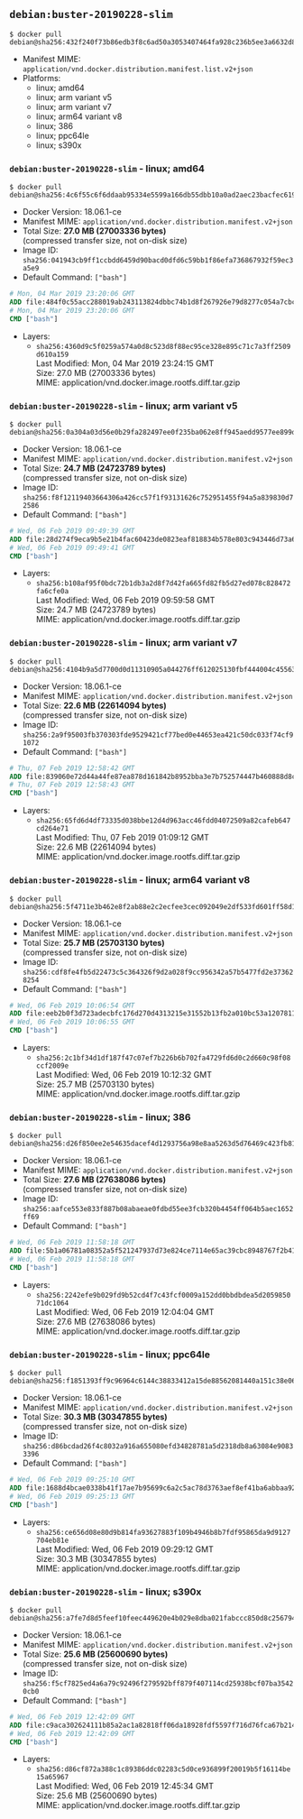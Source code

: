 ## `debian:buster-20190228-slim`

```console
$ docker pull debian@sha256:432f240f73b86edb3f8c6ad50a3053407464fa928c236b5ee3a6632d885d09a6
```

-	Manifest MIME: `application/vnd.docker.distribution.manifest.list.v2+json`
-	Platforms:
	-	linux; amd64
	-	linux; arm variant v5
	-	linux; arm variant v7
	-	linux; arm64 variant v8
	-	linux; 386
	-	linux; ppc64le
	-	linux; s390x

### `debian:buster-20190228-slim` - linux; amd64

```console
$ docker pull debian@sha256:4c6f55c6f6ddaab95334e5599a166db55dbb10a0ad2aec23bacfec6192040599
```

-	Docker Version: 18.06.1-ce
-	Manifest MIME: `application/vnd.docker.distribution.manifest.v2+json`
-	Total Size: **27.0 MB (27003336 bytes)**  
	(compressed transfer size, not on-disk size)
-	Image ID: `sha256:041943cb9ff1ccbdd6459d90bacd0dfd6c59bb1f86efa736867932f59ec3a5e9`
-	Default Command: `["bash"]`

```dockerfile
# Mon, 04 Mar 2019 23:20:06 GMT
ADD file:484f0c55acc288019ab243113824dbbc74b1d8f267926e79d8277c054a7cbc0e in / 
# Mon, 04 Mar 2019 23:20:06 GMT
CMD ["bash"]
```

-	Layers:
	-	`sha256:4360d9c5f0259a574a0d8c523d8f88ec95ce328e895c71c7a3ff2509d610a159`  
		Last Modified: Mon, 04 Mar 2019 23:24:15 GMT  
		Size: 27.0 MB (27003336 bytes)  
		MIME: application/vnd.docker.image.rootfs.diff.tar.gzip

### `debian:buster-20190228-slim` - linux; arm variant v5

```console
$ docker pull debian@sha256:0a304a03d56e0b29fa282497ee0f235ba062e8ff945aedd9577ee899daec6cb1
```

-	Docker Version: 18.06.1-ce
-	Manifest MIME: `application/vnd.docker.distribution.manifest.v2+json`
-	Total Size: **24.7 MB (24723789 bytes)**  
	(compressed transfer size, not on-disk size)
-	Image ID: `sha256:f8f12119403664306a426cc57f1f93131626c752951455f94a5a839830d72586`
-	Default Command: `["bash"]`

```dockerfile
# Wed, 06 Feb 2019 09:49:39 GMT
ADD file:28d274f9eca9b5e21b4fac60423de0823eaf818834b578e803c943446d73a696 in / 
# Wed, 06 Feb 2019 09:49:41 GMT
CMD ["bash"]
```

-	Layers:
	-	`sha256:b108af95f0bdc72b1db3a2d8f7d42fa665fd82fb5d27ed078c828472fa6cfe0a`  
		Last Modified: Wed, 06 Feb 2019 09:59:58 GMT  
		Size: 24.7 MB (24723789 bytes)  
		MIME: application/vnd.docker.image.rootfs.diff.tar.gzip

### `debian:buster-20190228-slim` - linux; arm variant v7

```console
$ docker pull debian@sha256:4104b9a5d7700d0d11310905a044276ff612025130fbf444004c45563498c92a
```

-	Docker Version: 18.06.1-ce
-	Manifest MIME: `application/vnd.docker.distribution.manifest.v2+json`
-	Total Size: **22.6 MB (22614094 bytes)**  
	(compressed transfer size, not on-disk size)
-	Image ID: `sha256:2a9f95003fb370303fde9529421cf77bed0e44653ea421c50dc033f74cf91072`
-	Default Command: `["bash"]`

```dockerfile
# Thu, 07 Feb 2019 12:58:42 GMT
ADD file:839060e72d44a44fe87ea878d161842b8952bba3e7b752574447b460888d8ce2 in / 
# Thu, 07 Feb 2019 12:58:43 GMT
CMD ["bash"]
```

-	Layers:
	-	`sha256:65fd6d4df73335d038bbe12d4d963acc46fdd04072509a82cafeb647cd264e71`  
		Last Modified: Thu, 07 Feb 2019 01:09:12 GMT  
		Size: 22.6 MB (22614094 bytes)  
		MIME: application/vnd.docker.image.rootfs.diff.tar.gzip

### `debian:buster-20190228-slim` - linux; arm64 variant v8

```console
$ docker pull debian@sha256:5f4711e3b462e8f2ab88e2c2ecfee3cec092049e2df533fd601ff58d1465d051
```

-	Docker Version: 18.06.1-ce
-	Manifest MIME: `application/vnd.docker.distribution.manifest.v2+json`
-	Total Size: **25.7 MB (25703130 bytes)**  
	(compressed transfer size, not on-disk size)
-	Image ID: `sha256:cdf8fe4fb5d22473c5c364326f9d2a028f9cc956342a57b5477fd2e373628254`
-	Default Command: `["bash"]`

```dockerfile
# Wed, 06 Feb 2019 10:06:54 GMT
ADD file:eeb2b0f3d723adecbfc176d270d4313215e31552b13fb2a010bc53a1207811ea in / 
# Wed, 06 Feb 2019 10:06:55 GMT
CMD ["bash"]
```

-	Layers:
	-	`sha256:2c1bf34d1df187f47c07ef7b226b6b702fa4729fd6d0c2d660c98f08ccf2009e`  
		Last Modified: Wed, 06 Feb 2019 10:12:32 GMT  
		Size: 25.7 MB (25703130 bytes)  
		MIME: application/vnd.docker.image.rootfs.diff.tar.gzip

### `debian:buster-20190228-slim` - linux; 386

```console
$ docker pull debian@sha256:d26f850ee2e54635dacef4d1293756a98e8aa5263d5d76469c423fb819471d15
```

-	Docker Version: 18.06.1-ce
-	Manifest MIME: `application/vnd.docker.distribution.manifest.v2+json`
-	Total Size: **27.6 MB (27638086 bytes)**  
	(compressed transfer size, not on-disk size)
-	Image ID: `sha256:aafce553e833f887b08abaeae0fdbd55ee3fcb320b4454ff064b5aec1652ff69`
-	Default Command: `["bash"]`

```dockerfile
# Wed, 06 Feb 2019 11:58:18 GMT
ADD file:5b1a06781a08352a5f521247937d73e824ce7114e65ac39cbc8948767f2b41cb in / 
# Wed, 06 Feb 2019 11:58:18 GMT
CMD ["bash"]
```

-	Layers:
	-	`sha256:2242efe9b029fd9b52cd4f7c43fcf0009a152dd0bbdbdea5d205985071dc1064`  
		Last Modified: Wed, 06 Feb 2019 12:04:04 GMT  
		Size: 27.6 MB (27638086 bytes)  
		MIME: application/vnd.docker.image.rootfs.diff.tar.gzip

### `debian:buster-20190228-slim` - linux; ppc64le

```console
$ docker pull debian@sha256:f1851393ff9c96964c6144c38833412a15de88562081440a151c38e06ee28b58
```

-	Docker Version: 18.06.1-ce
-	Manifest MIME: `application/vnd.docker.distribution.manifest.v2+json`
-	Total Size: **30.3 MB (30347855 bytes)**  
	(compressed transfer size, not on-disk size)
-	Image ID: `sha256:d86bcdad26f4c8032a916a655080efd34828781a5d2318db8a63084e90833396`
-	Default Command: `["bash"]`

```dockerfile
# Wed, 06 Feb 2019 09:25:10 GMT
ADD file:1688d4bcae0338b41f17ae7b95699c6a2c5ac78d3763aef8ef41ba6abbaa9258 in / 
# Wed, 06 Feb 2019 09:25:13 GMT
CMD ["bash"]
```

-	Layers:
	-	`sha256:ce656d08e80d9b814fa93627883f109b4946b8b7fdf95865da9d9127704eb81e`  
		Last Modified: Wed, 06 Feb 2019 09:29:12 GMT  
		Size: 30.3 MB (30347855 bytes)  
		MIME: application/vnd.docker.image.rootfs.diff.tar.gzip

### `debian:buster-20190228-slim` - linux; s390x

```console
$ docker pull debian@sha256:a7fe7d8d5feef10feec449620e4b029e8dba021fabccc850d8c2567946e5ff75
```

-	Docker Version: 18.06.1-ce
-	Manifest MIME: `application/vnd.docker.distribution.manifest.v2+json`
-	Total Size: **25.6 MB (25600690 bytes)**  
	(compressed transfer size, not on-disk size)
-	Image ID: `sha256:f5cf7825ed4a6a79c92496f279592bff879f407114cd25938bcf07ba35420cb0`
-	Default Command: `["bash"]`

```dockerfile
# Wed, 06 Feb 2019 12:42:09 GMT
ADD file:c9aca302624111b85a2ac1a82818ff06da18928fdf5597f716d76fca67b2140a in / 
# Wed, 06 Feb 2019 12:42:09 GMT
CMD ["bash"]
```

-	Layers:
	-	`sha256:d86cf872a388c1c89386ddc02283c5d0ce936899f20019b5f16114be15a65967`  
		Last Modified: Wed, 06 Feb 2019 12:45:34 GMT  
		Size: 25.6 MB (25600690 bytes)  
		MIME: application/vnd.docker.image.rootfs.diff.tar.gzip
